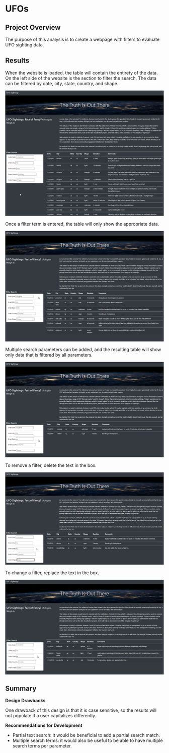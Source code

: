# UFOs
## Project Overview
The purpose of this analysis is to create a webpage with filters to evaluate UFO sighting data.

## Results
When the website is loaded, the table will contain the entirety of the data. On the left side of the website is the section to filter the search. The data can be filtered by date, city, state, country, and shape.

![image](https://github.com/MDHetrick/UFOs/blob/main/resources/ufo_website.png)

Once a filter term is entered, the table will only show the appropriate data. 

![image](https://github.com/MDHetrick/UFOs/blob/main/resources/date_filter.png)

Multiple search parameters can be added, and the resulting table will show only data that is filtered by all parameters.

![image](https://github.com/MDHetrick/UFOs/blob/main/resources/date_state_filter.png)

To remove a filter, delete the text in the box.

![image](https://github.com/MDHetrick/UFOs/blob/main/resources/state_filter.png)

To change a filter, replace the text in the box.

![image](https://github.com/MDHetrick/UFOs/blob/main/resources/state_filter2.png)

## Summary
**Design Drawbacks**

One drawback of this design is that it is case sensitive, so the results will not populate if a user capitalizes differently.

**Recommendations for Development**
- Partial text search: it would be beneficial to add a partial search match. 
- Multiple search terms: it would also be useful to be able to have multiple search terms per parameter.
